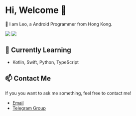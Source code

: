 # Hi, Welcome 👋

🤔 I am Leo, a Android Programmer from Hong Kong.

![](https://github-readme-stats.vercel.app/api?username=leokwsw&show_icons=true&theme=github_dark)
![](https://github-readme-stats.vercel.app/api/top-langs/?username=leokwsw&theme=github_dark)

## 🌱 Currently Learning
- Kotlin, Swift, Python, TypeScript

## 📫 Contact Me

If you you want to ask me something, feel free to contact me!

- [Email](mailto:leokwsw@gmail.com)
- [Telegram Group](https://t.me/leokwsw)
